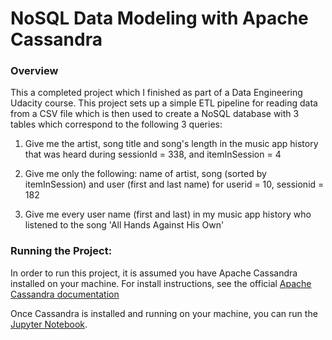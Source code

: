 # NoSQL Data Modeling with Apache Cassandra

### Overview

This a completed project which I finished as part of a Data Engineering Udacity course. This project sets up a simple ETL pipeline for reading data from a CSV file which is then used to create a NoSQL database with 3 tables which correspond to the following 3 queries:

1. Give me the artist, song title and song's length in the music app history that was heard during  sessionId = 338, and itemInSession  = 4

2. Give me only the following: name of artist, song (sorted by itemInSession) and user (first and last name) for userid = 10, sessionid = 182

3. Give me every user name (first and last) in my music app history who listened to the song 'All Hands Against His Own'

### Running the Project:

In order to run this project, it is assumed you have Apache Cassandra installed on your machine. For install instructions, see the official [Apache Cassandra documentation](https://cassandra.apache.org/doc/latest/cassandra/getting_started/installing.html)

Once Cassandra is installed and running on your machine, you can run the [Jupyter Notebook](./Data_Modeling_NoSQL_Cassandra.ipynb).
